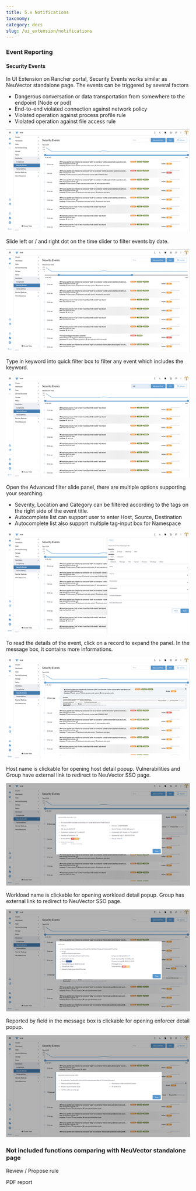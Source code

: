 ```yaml
---
title: 5.x Notifications
taxonomy:
category: docs
slug: /ui_extension/notifications
---
```



### Event Reporting

#### Security Events

In UI Extension on Rancher portal, Security Events works similar as NeuVector standalone page.
The events can be triggered by several factors

- Dangerous conversation or data transportation from somewhere to the endpoint (Node or pod)
- End-to-end violated connection against network policy
- Violated operation against process profile rule
- Violated operation against file access rule

![Security Events](sec_events.png)

Slide left or  / and right dot on the time slider to filter events by date.

![Security Events](sec_events_time_filter.png)

Type in keyword into quick filter box to filter any event which includes the keyword.

![Security Events](sec_events_quick_filter.png)

Open the Advanced filter slide panel, there are multiple options supporting your searching.

- Severity, Location and Category can be filtered according to the tags on the right side of the event title.
- Autocomplete list can support user to enter Host, Source, Destination
- Autocomplete list also support multiple tag-input box for Namespace

![Security Events](sec_events_adv_filter.png)

To read the details of the event, click on a record to expand the panel. In the message box, it contains more informations.

![Security Events](sec_event_detail.png)

Host name is clickable for opening host detail popup. Vulnerabilities and Group have external link to redirect to NeuVector SSO page.

![Security Events](node_detail_open.png)

Workload name is clickable for opening workload detail popup. Group has external link to redirect to NeuVector SSO page.

![Security Events](pod_detail_open.png)

Reported by field in the message box is clickable for opening enforcer detail popup.

![Security Events](enforcer_detail_open.png)

### Not included functions comparing with NeuVector standalone page

Review / Propose rule

PDF report